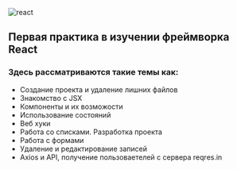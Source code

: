 ![react](https://media.tproger.ru/uploads/2016/10/reactmini.png)

## Первая практика в изучении фреймворка React 

### Здесь рассматриваются такие темы как:
- Создание проекта и удаление лишних файлов
- Знакомство с JSX 
- Компоненты и их возможости 
- Использование состояний 
- Веб хуки 
- Работа со списками. Разработка проекта 
- Работа с формами 
- Удаление и редактирование записей 
- Axios и API, получение пользоваетелей с сервера reqres.in 